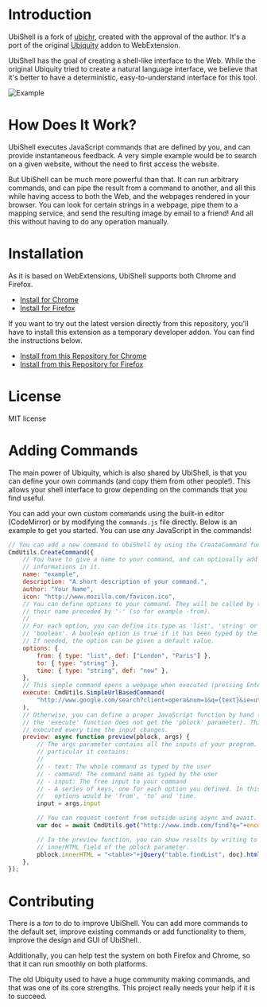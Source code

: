 Introduction
============

UbiShell is a fork of [ubichr](https://github.com/rostok/ubichr), created with
the approval of the author. It's a port of the original
[Ubiquity](https://wiki.mozilla.org/Labs/Ubiquity) addon to WebExtension.

UbiShell has the goal of creating a shell-like interface to the Web. While the
original Ubiquity tried to create a natural language interface, we believe that
it's better to have a deterministic, easy-to-understand interface for this tool.

![Example](https://user-images.githubusercontent.com/1609228/39069575-7a1780e8-44e0-11e8-96a6-f4ee7e8b7599.gif)

How Does It Work?
=================

UbiShell executes JavaScript commands that are defined by you, and can provide
instantaneous feedback. A very simple example would be to search on a given
website, without the need to first access the website.

But UbiShell can be much more powerful than that. It can run arbitrary commands,
and can pipe the result from a command to another, and all this while having
access to both the Web, and the webpages rendered in your browser. You can look
for certain strings in a webpage, pipe them to a mapping service, and send the
resulting image by email to a friend! And all this without having to do any
operation manually.

Installation
============

As it is based on WebExtensions, UbiShell supports both Chrome and Firefox.

- [Install for Chrome](https://chrome.google.com/webstore/detail/ubishell/adjgkmlohcjiomjdocdholgkcadbkkam)
- [Install for Firefox](https://addons.mozilla.org/en-US/firefox/addon/ubishell/)

If you want to try out the latest version directly from this repository, you'll
have to install this extension as a temporary developer addon. You can find the
instructions below.

- [Install from this Repository for Chrome](https://developer.chrome.com/extensions/getstarted)
- [Install from this Repository for Firefox](https://developer.mozilla.org/en-US/Add-ons/WebExtensions/Temporary_Installation_in_Firefox)

License
=======

MIT license

Adding Commands
===============

The main power of Ubiquity, which is also shared by UbiShell, is that you can
define your own commands (and copy them from other people!). This allows your
shell interface to grow depending on the commands that *you* find useful.

You can add your own custom commands using the built-in editor (CodeMirror) or
by modifying the `commands.js` file directly. Below is an example to get you
started. You can use *any* JavaScript in the commands!

```javascript
// You can add a new command to UbiShell by using the CreateCommand function.
CmdUtils.CreateCommand({
    // You have to give a name to your command, and can optionally add some more
    // informations in it.
    name: "example",
    description: "A short description of your command.",
    author: "Your Name",
    icon: "http://www.mozilla.com/favicon.ico",
    // You can define options to your command. They will be called by typing
    // their name preceded by '-' (so for example -from).
    //
    // For each option, you can define its type as 'list', 'string' or
    // 'boolean'. A boolean option is true if it has been typed by the user.
    // If needed, the option can be given a default value.
    options: {
        from: { type: "list", def: ["London", "Paris"] },
        to: { type: "string" },
        time: { type: "string", def: "now" },
    },
    // This simple command opens a webpage when executed (pressing Enter).
    execute: CmdUtils.SimpleUrlBasedCommand(
        "http://www.google.com/search?client=opera&num=1&q={text}&ie=utf-8&oe=utf-8"
    ),
    // Otherwise, you can define a proper JavaScript function by hand (note that
    // the 'execute' function does not get the 'pblock' parameter). This is
    // executed every time the input changes.
    preview: async function preview(pblock, args) {
        // The args parameter contains all the inputs of your program. In
        // particular it contains:
        //
        // - text: The whole command as typed by the user
        // - command: The command name as typed by the user
        // - input: The free input to your command
        // - A series of keys, one for each option you defined. In this case the
        //   options would be 'from', 'to' and 'time.
        input = args.input

        // You can request content from outside using async and await.
        var doc = await CmdUtils.get("http://www.imdb.com/find?q="+encodeURIComponent(input)+"&s=tt&ref_=fn_al_tt_mr" );

        // In the preview function, you can show results by writing to the
        // innerHTML field of the pblock parameter.
        pblock.innerHTML = "<table>"+jQuery("table.findList", doc).html()+"</table>";
    },
});
```

Contributing
============

There is a *ton* to do to improve UbiShell. You can add more commands to the
default set, improve existing commands or add functionality to them, improve the
design and GUI of UbiShell..

Additionally, you can help test the system on both Firefox and Chrome, so that
it can run smoothly on both platforms.

The old Ubiquity used to have a huge community making commands, and that was one
of its core strengths. This project really needs your help if it is to succeed.
